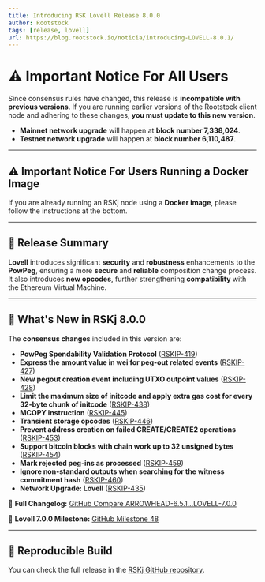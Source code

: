 ```yaml
---
title: Introducing RSK Lovell Release 8.0.0
author: Rootstock
tags: [release, lovell]
url: https://blog.rootstock.io/noticia/introducing-LOVELL-8.0.1/
---
```


# ⚠️ Important Notice For All Users

Since consensus rules have changed, this release is **incompatible with previous versions**. If you are running earlier versions of the Rootstock client node and adhering to these changes, **you must update to this new version**.

- **Mainnet network upgrade** will happen at **block number 7,338,024**.
- **Testnet network upgrade** will happen at **block number 6,110,487**.

---

## ⚠️ Important Notice For Users Running a Docker Image

If you are already running an RSKj node using a **Docker image**, please follow the instructions at the bottom.

---

## 📢 Release Summary

**Lovell** introduces significant **security** and **robustness** enhancements to the **PowPeg**, ensuring a more **secure** and **reliable** composition change process. It also introduces **new opcodes**, further strengthening **compatibility** with the Ethereum Virtual Machine.

---

## 🚀 What's New in RSKj 8.0.0

The **consensus changes** included in this version are:

- **PowPeg Spendability Validation Protocol** ([RSKIP-419](https://github.com/rsksmart/RSKIPs/blob/master/IPs/RSKIP419.md))
- **Express the amount value in wei for peg-out related events** ([RSKIP-427](https://github.com/rsksmart/RSKIPs/blob/master/IPs/RSKIP427.md))
- **New pegout creation event including UTXO outpoint values** ([RSKIP-428](https://github.com/rsksmart/RSKIPs/blob/master/IPs/RSKIP428.md))
- **Limit the maximum size of initcode and apply extra gas cost for every 32-byte chunk of initcode** ([RSKIP-438](https://github.com/rsksmart/RSKIPs/blob/master/IPs/RSKIP438.md))
- **MCOPY instruction** ([RSKIP-445](https://github.com/rsksmart/RSKIPs/blob/master/IPs/RSKIP445.md))
- **Transient storage opcodes** ([RSKIP-446](https://github.com/rsksmart/RSKIPs/blob/master/IPs/RSKIP446.md))
- **Prevent address creation on failed CREATE/CREATE2 operations** ([RSKIP-453](https://github.com/rsksmart/RSKIPs/blob/master/IPs/RSKIP453.md))
- **Support bitcoin blocks with chain work up to 32 unsigned bytes** ([RSKIP-454](https://github.com/rsksmart/RSKIPs/blob/master/IPs/RSKIP454.md))
- **Mark rejected peg-ins as processed** ([RSKIP-459](https://github.com/rsksmart/RSKIPs/blob/master/IPs/RSKIP459.md))
- **Ignore non-standard outputs when searching for the witness commitment hash** ([RSKIP-460](https://github.com/rsksmart/RSKIPs/blob/master/IPs/RSKIP460.md))
- **Network Upgrade: Lovell** ([RSKIP-435](https://github.com/rsksmart/RSKIPs/blob/master/IPs/RSKIP435.md))

🔗 **Full Changelog:** [GitHub Compare ARROWHEAD-6.5.1...LOVELL-7.0.0](https://github.com/rsksmart/rskj/compare/ARROWHEAD-6.5.1...LOVELL-7.0.0)

🎯 **Lovell 7.0.0 Milestone:** [GitHub Milestone 48](https://github.com/rsksmart/rskj/milestone/48)

---

## 🔐 Reproducible Build

You can check the full release in the [RSKj GitHub repository](https://github.com/rsksmart/rskj/releases/tag/LOVELL-8.0.1).
